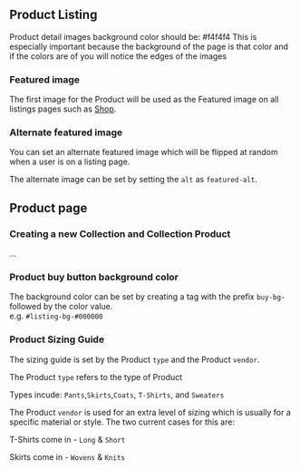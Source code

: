 ## Product Listing

Product detail images background color should be: #f4f4f4
This is especially important because the background of the page is that color and if the colors are of you will notice the edges of the images

### Featured image

The first image for the Product will be used as the Featured image on all listings pages such as [Shop](https://ohlin.myshopify.com/collections/all).

### Alternate featured image

You can set an alternate featured image which will be flipped at random when a user is on a listing page.

The alternate image can be set by setting the `alt` as `featured-alt`.

## Product page

### Creating a new Collection and Collection Product
…

### Product buy button background color

The background color can be set by creating a tag with the prefix `buy-bg-` followed by the color value.  
e.g. `#listing-bg-#000000`

### Product Sizing Guide

The sizing guide is set by the Product `type` and the Product `vendor`.

The Product `type` refers to the type of Product

Types incude: `Pants`,`Skirts`,`Coats`, `T-Shirts`, and `Sweaters`


The Product `vendor` is used for an extra level of sizing which is usually for a specific material or style. The two current cases for this are:

T-Shirts come in - `Long` & `Short`

Skirts come in - `Wovens` & `Knits`

